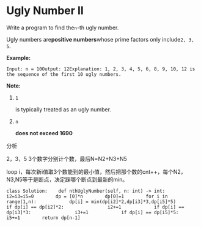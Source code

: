 # Ugly Number II

Write a program to find the`n`-th ugly number.

Ugly numbers are**positive numbers**whose prime factors only include`2, 3, 5`.

**Example:**

```text
Input: n = 10Output: 12Explanation: 1, 2, 3, 4, 5, 6, 8, 9, 10, 12 is the sequence of the first 10 ugly numbers.
```

**Note:**

1. `1`

   is typically treated as an ugly number.

2. `n`

   **does not exceed 1690**

分析

2，3，5 3个数字分别计个数，最后N=N2+N3+N5

loop i，每次新i值取3个数能到的最小值，然后把那个数的cnt++，每个N2，N3,N5等于是断点，决定踩哪个断点到最新的min。

```text
class Solution:    def nthUglyNumber(self, n: int) -> int:        i2=i3=i5=0        dp = [0]*n        dp[0]=1        for i in range(1,n):            dp[i] = min(dp[i2]*2,dp[i3]*3,dp[i5]*5)            if dp[i] == dp[i2]*2:                i2+=1            if dp[i] == dp[i3]*3:                i3+=1            if dp[i] == dp[i5]*5:                i5+=1        return dp[n-1]
```

